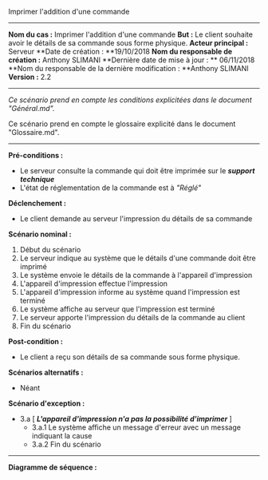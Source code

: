 Imprimer l'addition d'une commande  

------

**Nom du cas :** Imprimer l'addition d'une commande
**But :** Le client souhaite avoir le détails de sa commande sous forme physique.
**Acteur principal :** Serveur
**Date de création : **19/10/2018
**Nom du responsable de création :** Anthony SLIMANI
**Dernière date de mise à jour : ** 06/11/2018
**Nom du responsable de la dernière modification : **Anthony SLIMANI
**Version :** 2.2

------

*Ce scénario prend en compte les conditions explicitées dans le document "Général.md".*

Ce scénario prend en compte le glossaire explicité dans le document "Glossaire.md".

------

**Pré-conditions :**  

- Le serveur consulte la commande qui doit être imprimée sur le ***support technique***
- L'état de réglementation de la commande est à *"Réglé"*

**Déclenchement :** 

- Le client demande au serveur l'impression du détails de sa commande

**Scénario nominal :**  

1. Début du scénario
2. Le serveur indique au système que le détails d'une commande doit être imprimé
3. Le système envoie le détails de la commande à l'appareil d'impression
4. L'appareil d'impression effectue l'impression
5. L'appareil d'impression informe au système quand l'impression est terminé
6. Le système affiche au serveur que l'impression est terminé
7. Le serveur apporte l'impression du détails de la commande au client
8. Fin du scénario

**Post-condition :**

- Le client a reçu son détails de sa commande sous forme physique.

**Scénarios alternatifs :**  

- Néant

**Scénario d'exception :**  

- 3.a [ ***L'appareil d'impression n'a pas la possibilité d'imprimer*** ]
  - 3.a.1 Le système affiche un message d'erreur avec un message indiquant la cause
  - 3.a.2 Fin du scénario

------

**Diagramme de séquence :**